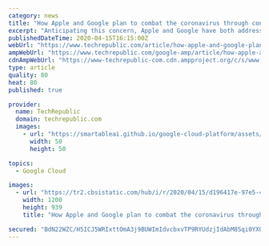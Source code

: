 ```yaml
---
category: news
title: "How Apple and Google plan to combat the coronavirus through contact tracing"
excerpt: "Anticipating this concern, Apple and Google have both addressed it. In one of its documents, Apple explained that the proximity identifier changes every 15 minutes and requires the necessary key in order to be traced back to the user. These identifiers are processed on the device and not in the cloud. Each user chooses whether to contribute to ..."
publishedDateTime: 2020-04-15T16:15:00Z
webUrl: "https://www.techrepublic.com/article/how-apple-and-google-plan-to-combat-the-coronavirus-through-contact-tracing/"
ampWebUrl: "https://www.techrepublic.com/google-amp/article/how-apple-and-google-plan-to-combat-the-coronavirus-through-contact-tracing/"
cdnAmpWebUrl: "https://www-techrepublic-com.cdn.ampproject.org/c/s/www.techrepublic.com/google-amp/article/how-apple-and-google-plan-to-combat-the-coronavirus-through-contact-tracing/"
type: article
quality: 80
heat: 80
published: true

provider:
  name: TechRepublic
  domain: techrepublic.com
  images:
    - url: "https://smartableai.github.io/google-cloud-platform/assets/images/organizations/techrepublic.com-50x50.jpg"
      width: 50
      height: 50

topics:
  - Google Cloud

images:
  - url: "https://tr2.cbsistatic.com/hub/i/r/2020/04/15/d196417e-97e5-46e1-b2d0-185b234bd6a1/resize/1200x/5c40b60c64e46a2dcd1d9fa6ee53ac0c/istock-612616318.jpg"
    width: 1200
    height: 939
    title: "How Apple and Google plan to combat the coronavirus through contact tracing"

secured: "BdN22WZC/H5ICJ5WRIxttOmA3j9BUWImIdvcbxvTP9RYUdzjIdAbM8Sqi0YXO6XnW+K2LpE4oEQXL06M2/79rxaMvKi0DJF7z0XqaL9KWDuBFD6ea/9qBvaEtV3c+rgl2kyNlN5lbLlO5KvvdwuzA67x/bBfpPrhcA3fMgm2jl+4fsNVgaCr5mIx9wZDX7EbZrwKJCpcRp72eSe0fMUf7yJj9SywP6PiajxQPHymWxhvTkj9hrw4syJQ2jRISl4RTvNeRhKK0EslOOJfo9dUwA0Ix9JGH0v4ppzFUNQx2LS9OLFapjMwhnbOeI7bSxF6WKeulXFZyga+pXaPjtWB4DM4xityMMrUYqe+g2/MoDdPX62m1ZI/6O5PagswiYtwD6SFGQWLC06hAnZoEGTtZTGfG4/XaRnPFFbK2zPrATTVVbx0gsiqrFs6Ai9/qo2JVPkRgf0eM2D3nI8HoE7zeLvEf9IyOuJtEmPsPdlinfg=;1EbE8hqlHOJMoGYLnUmP1A=="
---
```


